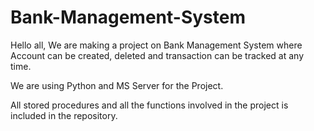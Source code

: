 # Bank-Management-System

Hello all,
We are making a project on Bank Management System where Account can be created, deleted and transaction can be tracked at any time.

We are using Python and MS Server for the Project.

All stored procedures and all the functions involved in the project is included in the repository.
